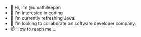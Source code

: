 - 👋 Hi, I’m @umathileepan
- 👀 I’m interested in coding
- 🌱 I’m currently refreshing Java.
- 💞️ I’m looking to collaborate on software developer company.
- 📫 How to reach me ...

<!---
umathileepan/umathileepan is a ✨ special ✨ repository because its `README.md` (this file) appears on your GitHub profile.
You can click the Preview link to take a look at your changes.
--->
